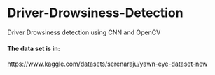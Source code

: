 # Driver-Drowsiness-Detection
Driver Drowsiness detection using CNN and OpenCV
#### The data set is in:
https://www.kaggle.com/datasets/serenaraju/yawn-eye-dataset-new
